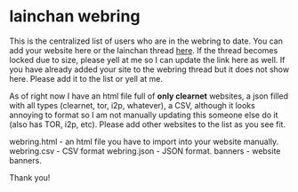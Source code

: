# lainchan webring
This is the centralized list of users who are in the webring to date.
You can add your website here or the lainchan thread [here](https://www.lainchan.org/%CE%A9/res/63471.html#q63471). If the thread becomes locked due to size, please yell at me so I can update the link here as well. If you have already added your site to the webring thread but it does not show here. Please add it to the list or yell at me. 

As of right now I have an html file full of **only clearnet** websites, a json filled with all types (clearnet, tor, i2p, whatever), a CSV, although it looks annoying to format so I am not manually updating this someone else do it (also has TOR, i2p, etc). Please add other websites to the list as you see fit. 

webring.html - an html file you have to import into your website manually.
webring.csv - CSV format
webring.json - JSON format.
banners - website banners.

Thank you! 
